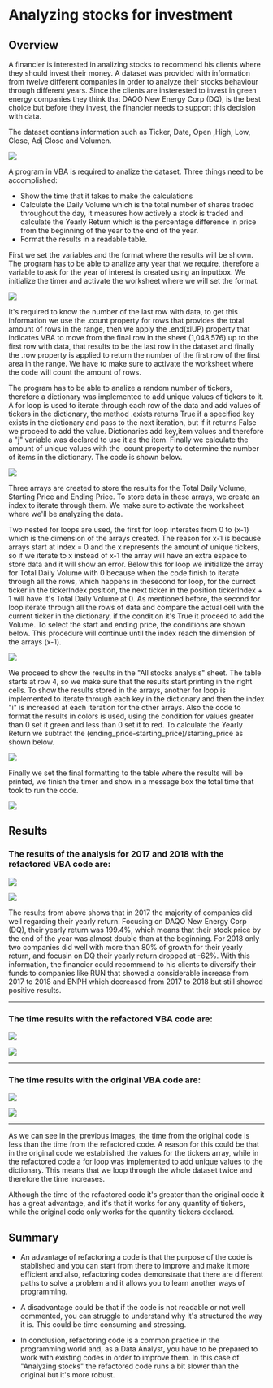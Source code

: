 # Analyzing stocks for investment

## Overview
A financier is interested in analizing stocks to recommend his clients where they should invest their money.
A dataset was provided with information from twelve different companies in order to analyze their stocks behaviour through different years.
Since the clients are insterested to invest in green energy companies they think that DAQO New Energy Corp (DQ), is the best choice but before they invest, the financier needs to support this decision with data.

The dataset contians information such as Ticker, Date, Open ,High, Low, Close, Adj Close and Volumen.

![](resources/extra_resources/Dataset.PNG)

A program in VBA is required to analize the dataset. 
Three things need to be accomplished:

* Show the time that it takes to make the calculations
* Calculate the Daily Volume which is the total number of shares traded throughout the day, it measures how actively a stock is traded and calculate the Yearly Return which is the percentage difference in price from the beginning of the year to the end of the year.
* Format the results in a readable table.

First we set the variables and the format where the results will be shown.
The program has to be able to analize any year that we require, therefore a variable to ask for the year of interest is created using an inputbox. We initialize the timer and activate the worksheet where we will set the format.

![](resources/extra_resources/Variables.PNG)

It's required to know the number of the last row with data, to get this information we use the .count property for rows that provides the total amount of rows in the range, then we apply the .end(xlUP) property that indicates VBA to move from the final row in the sheet (1,048,576) up to the first row with data, that results to be the last row in the dataset and finally the .row property is applied to return the number of the first row of the first area in the range. We have to make sure to activate the worksheet where the code will count the amount of rows. 

The program has to be able to analize a random number of tickers, therefore a dictionary was implemented to add unique values of tickers to it.
A for loop is used to iterate through each row of the data and add values of tickers in the dictionary, the method .exists returns True if a specified key exists in the dictionary and pass to the next iteration, but if it returns False we proceed to add the value. Dictionaries add key,item values and therefore a "j" variable was declared to use it as the item.
Finally we calculate the amount of unique values with the .count property to determine the number of items in the dictionary.
The code is shown below.

![](resources/extra_resources/Dictionary.PNG)

Three arrays are created to store the results for the Total Daily Volume, Starting Price and Ending Price. To store data in these arrays, we create an index to iterate through them. We make sure to activate the worksheet where we'll be analyzing the data.

Two nested for loops are used, the first for loop interates from 0 to (x-1) which is the dimension of the arrays created. The reason for x-1 is because arrays start at index = 0 and the x represents the amount of unique tickers, so if we iterate to x instead of x-1 the array will have an extra espace to store data and it will show an error. Below this for loop we initialize the array for Total Daily Volume with 0 because when the code finish to iterate through all the rows, which happens in thesecond for loop, for the currect ticker in the tickerIndex position, the next ticker in the position tickerIndex + 1 will have it's Total Daily Volume at 0. As mentioned before, the second for loop iterate through all the rows of data and compare the actual cell with the current ticker in the dictionary, if the condition it's True it proceed to add the Volume. To select the start and ending price, the conditions are shown below. 
This procedure will continue until the index reach the dimension of the arrays (x-1).

![](resources/extra_resources/Storing_outcomes.PNG)

We proceed to show the results in the "All stocks analysis" sheet. The table starts at row 4, so we make sure that the results start printing in the right cells.
To show the results stored in the arrays, another for loop is implemented to iterate through each key in the dictionary and then the index "i" is increased at each iteration for the other arrays. Also the code to format the results in colors is used, using the condition for values greater than 0 set it green and less than 0 set it to red. To calculate the Yearly Return we subtract the (ending_price-starting_price)/starting_price as shown below.

![](resources/extra_resources/Print_results.PNG)

Finally we set the final formatting to the table where the results will be printed, we finish the timer and show in a message box the total time that took to run the code.

![](resources/extra_resources/Formatting_timer.PNG)

## Results


###  The results of the analysis for 2017 and 2018 with the refactored VBA code are:

![](resources/extra_resources/2017.PNG)

![](resources/extra_resources/2018.PNG)

The results from above shows that in 2017 the majority of companies did well regarding their yearly return. Focusing on DAQO New Energy Corp (DQ), their yearly return was 199.4%, which means that their stock price by the end of the year was almost double than at the beginning. 
For 2018 only two companies did well with more than 80% of growth for their yearly return, and focusin on DQ their yearly return dropped at -62%.
With this information, the financier could recommend to his clients to diversify their funds to companies like RUN that showed a considerable increase from 2017 to 2018 and ENPH which decreased from 2017 to 2018 but still showed positive results.

------------------------------------------------------------------------------------------

###  The time results with the refactored VBA code are:

![](resources/VBA_Challenge_2017.PNG)

![](resources/VBA_Challenge_2018.PNG)

------------------------------------------------------------------------------------------

###  The time results with the original VBA code are:

![](resources/extra_resources/OC_2017.PNG)

![](resources/extra_resources/OC_2018.PNG)

------------------------------------------------------------------------------------------

As we can see in the previous images, the time from the original code is less than the time from the refactored code.
A reason for this could be that in the original code we established the values for the tickers array, while in the refactored code a for loop was implemented to add unique values to the dictionary. This means that we loop through the whole dataset twice and therefore the time increases.

Although the time of the refactored code it's greater than the original code it has a great advantage, and it's that it works for any quantity of tickers, while the original code only works for the quantity tickers declared.

## Summary

* An advantage of refactoring a code is that the purpose of the code is stablished and you can start from there to improve and make it more efficient and also, refactoring codes demonstrate that there are different paths to solve a problem and it allows you to learn another ways of programming.

* A disadvantage could be that if the code is not readable or not well commented, you can struggle to understand why it's structured the way it is. This could be time consuming and stressing.

* In conclusion, refactoring code is a common practice in the programming world and, as a Data Analyst, you have to be prepared to work with existing codes in order to improve them. In this case of "Analyzing stocks" the refactored code runs a bit slower than the original but it's more robust.

















